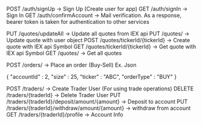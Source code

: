 POST /auth/signUp 				                    -> Sign Up (Create user for app)
GET  /auth/signIn 				                    -> Sign In
GET /auth/confirmAccount 		                    -> Mail verification. As a response, bearer token is taken for authentication to other services
								                    
PUT /quotes/updateAll 			                    -> Update all quotes from IEX api
PUT /quotes/          			                    -> Update quote with user object
POST /quotes/tickerId/{tickerId} 	                -> Create quote with IEX api Symbol
GET /quotes/tickerId/{tickerId} 	                -> Get quote with IEX api Symbol
GET /quotes/					                    -> Get all quotes
								                    
POST /orders/					                    -> Place an order (Buy-Sell)
Ex. Json

{
    "accountId" : 2,
    "size" : 25,
    "ticker" : "ABC",
    "orderType" : "BUY"
}
								                    
POST /traders/					                    -> Create Trader User (For using trade operations)
DELETE /traders/{traderId}		                    -> Delete Trader User
PUT /traders/{traderId}/deposit/amount/{amount}		-> Deposit to account
PUT /traders/{traderId}/withdraw/amount/{amount}	-> withdraw from account
GET /traders/{traderId}/profile						-> Account Info
